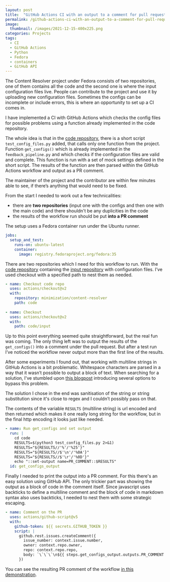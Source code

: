 ```yaml
---
layout: post
title:  "GitHub Actions CI with an output to a comment for pull request"
permalink: /github-actions-ci-with-an-output-to-a-comment-for-pull-request/
image: 
  thumbnail: /images/2021-12-15-400x225.png
categories: Projects
tags: 
  - CI
  - GitHub Actions
  - Python
  - Fedora
  - containers
  - GitHub API
---
```

The Content Resolver project under Fedora consists of two repositories, one of them contains all the code and the second one is where the input configuration files live. People can contribute to the project and use it by uploading new configuration files. Sometimes the configs can be incomplete or include errors, this is where an opportunity to set up a CI comes in.

I have implemented a CI with GitHub Actions which checks the config files for possible problems using a function already implemented in the code repository. 

The whole idea is that in the [code repository](https://github.com/minimization/content-resolver), there is a short script `test_config_files.py` added, that calls only one function from the project. Function `get_configs()` which is already implemented in the `feedback_pipeline.py` and which checks if the configuration files are valid and complete. This function is run with a set of mock settings defined in the short script. The results of the function are then parsed within the GitHub Actions workflow and output as a PR comment. 

The maintainer of the project and the contributor are within few minutes able to see, if there’s anything that would need to be fixed.

From the start I needed to work out a few technicalities:
- there are **two repositories** (input one with the configs and then one with the main code) and there shouldn't be any duplicities in the code
- the results of the workflow run should be put **into a PR comment**


The setup uses a Fedora container run under the Ubuntu runner.

```yaml
jobs:
  setup_and_test:
    runs-on: ubuntu-latest
    container: 
      image: registry.fedoraproject.org/fedora:35
```


There are two repositories which I need for this workflow to run. With the [code repository](https://github.com/minimization/content-resolver) containing the [input repository](https://github.com/minimization/content-resolver-input) with configuration files. I’ve used checkout with a specified path to nest them as needed. 

```yaml
- name: Checkout code repo
  uses: actions/checkout@v2
  with:
    repository: minimization/content-resolver
    path: code
    
- name: Checkout
  uses: actions/checkout@v2
  with:
    path: code/input
```


Up to this point everything seemed quite straightforward, but the real fun was coming. The only thing left was to output the results of the `get_configs()` into a comment under the pull request. But after a test run I’ve noticed the workflow never output more than the first line of the results. 

After some experiments I found out, that working with multiline strings in GitHub Actions is a bit problematic. Whitespace characters are parsed in a way that it wasn’t possible to output a block of text. When searching for a solution, I've stumbled upon [this blogpost](https://trstringer.com/github-actions-multiline-strings/) introducing several options to bypass this problem.

The solution I chose in the end was sanitisation of the string or string substitution since it's close to regex and I couldn’t possibly pass on that.

The contents of the variable `RESULTS` (multiline string) is url encoded and then returned which makes it one really long string for the workflow, but in the final http encoding it looks just like needed.

```yaml
- name: Run get_configs and set output
  run: |
    cd code
    RESULTS=$(python3 test_config_files.py 2>&1)
    RESULTS="${RESULTS//'%'/'%25'}"
    RESULTS="${RESULTS//$'\n'/'%0A'}"
    RESULTS="${RESULTS//$'\r'/'%0D'}"
    echo "::set-output name=PR_COMMENT::$RESULTS"
  id: get_configs_output
```


Finally I needed to print the output into a PR comment. For this there's an easy solution using GitHub API. The only trickier part was showing the output as a block of code in the comment itself. Since javascript uses backticks to define a multiline comment and the block of code in markdown syntax also uses backticks, I needed to nest them with some strategic escaping.

```yaml
- name: Comment on the PR
  uses: actions/github-script@v5
  with: 
    github-token: ${{ secrets.GITHUB_TOKEN }}
    script: |
      github.rest.issues.createComment({
        issue_number: context.issue.number,
        owner: context.repo.owner,
        repo: context.repo.repo,
        body: `\`\`\`\n${{ steps.get_configs_output.outputs.PR_COMMENT }}\n\`\`\``   
      })
```


You can see the resulting PR comment of the workflow [in this demonstration](https://github.com/regexowl/content-resolver-input/pull/50).
